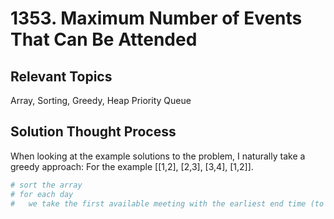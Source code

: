 # 1353. Maximum Number of Events That Can Be Attended

## Relevant Topics

Array, Sorting, Greedy, Heap Priority Queue

## Solution Thought Process

When looking at the example solutions to the problem, I naturally take a greedy approach:
For the example [[1,2], [2,3], [3,4], [1,2]]. 

```python
# sort the array
# for each day
#   we take the first available meeting with the earliest end time (to save space for other events)
```